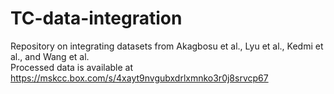 # TC-data-integration

Repository on integrating datasets from Akagbosu et al., Lyu et al., Kedmi et al., and Wang et al.  
Processed data is available at https://mskcc.box.com/s/4xayt9nvgubxdrlxmnko3r0j8srvcp67
